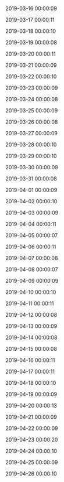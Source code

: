 

2019-03-16 00:00:09

2019-03-17 00:00:11

2019-03-18 00:00:10

2019-03-19 00:00:08

2019-03-20 00:00:11

2019-03-21 00:00:09

2019-03-22 00:00:10

2019-03-23 00:00:09

2019-03-24 00:00:08

2019-03-25 00:00:09

2019-03-26 00:00:08

2019-03-27 00:00:09

2019-03-28 00:00:10

2019-03-29 00:00:10

2019-03-30 00:00:09

2019-03-31 00:00:08

2019-04-01 00:00:09

2019-04-02 00:00:10

2019-04-03 00:00:09

2019-04-04 00:00:11

2019-04-05 00:00:07

2019-04-06 00:00:11

2019-04-07 00:00:08

2019-04-08 00:00:07

2019-04-09 00:00:09

2019-04-10 00:00:10

2019-04-11 00:00:11

2019-04-12 00:00:08

2019-04-13 00:00:09

2019-04-14 00:00:08

2019-04-15 00:00:08

2019-04-16 00:00:11

2019-04-17 00:00:11

2019-04-18 00:00:10

2019-04-19 00:00:09

2019-04-20 00:00:13

2019-04-21 00:00:09

2019-04-22 00:00:09

2019-04-23 00:00:20

2019-04-24 00:00:10

2019-04-25 00:00:09

2019-04-26 00:00:10

